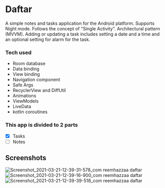 # Daftar
A simple notes and tasks application for the Android platform. 
Supports Night mode. 
Follows the concept of "Single Activity". 
Architectural pattern (MVVM). 
Adding or updating a task includes setting a date and a time and an optional setting for alarm for the task.
### Tech used
* Room database
* Data binding
* View binding
* Navigation component
* Safe Args
* RecyclerView and DiffUtil
* Animations
* ViewModels
* LiveData
* kotlin coroutines
### This app is divided to 2 parts 
- [x] Tasks  
- [ ] Notes
## Screenshots
![Screenshot_2021-03-21-12-39-31-578_com reemhazzaa daftar](https://user-images.githubusercontent.com/22481776/111902191-d02dbe00-8a44-11eb-82a5-410d38b45a5b.jpg)
![Screenshot_2021-03-21-12-39-16-900_com reemhazzaa daftar](https://user-images.githubusercontent.com/22481776/111902199-d7ed6280-8a44-11eb-9e8c-a55b9e656987.jpg)
![Screenshot_2021-03-21-12-39-39-518_com reemhazzaa daftar](https://user-images.githubusercontent.com/22481776/111902203-dcb21680-8a44-11eb-89b7-eb886f2215c8.jpg)




